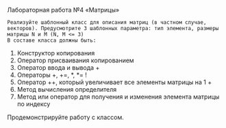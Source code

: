 Лабораторная работа №4
«Матрицы»

	Реализуйте шаблонный класс для описания матриц (в частном случае, векторов). Предусмотрите 3 шаблонных параметра: тип элемента, размеры матрицы N и M (N, M <= 3)
	В составе класса должны быть:
1.	Конструктор копирования
2.	Оператор присваивания копированием
3.	Оператор ввода и вывода +
4.	Операторы +, +=, *, *= !
5.	Оператор ++, который увеличивает все элементы матрицы на 1 +
6.	Метод вычисления определителя
7.	Метод или оператор для получения и изменения элемента матрицы по индексу

Продемонстрируйте работу с классом.
